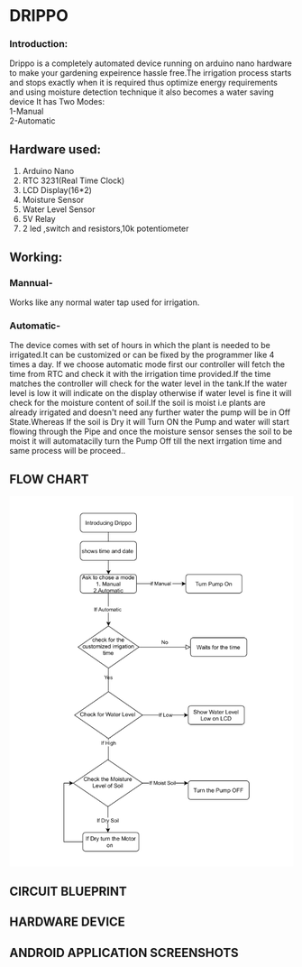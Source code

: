 # DRIPPO

### Introduction:
Drippo is a completely automated device running on arduino nano hardware to make your gardening expeirence hassle free.The irrigation process  starts and stops exactly when it is required thus optimize energy requirements and using moisture detection technique it also becomes a water saving device 
It has Two Modes:   
1-Manual   
2-Automatic 

## Hardware used:
1. Arduino Nano
2. RTC 3231(Real Time Clock)
3. LCD Display(16*2)
4. Moisture Sensor
5. Water Level Sensor
6. 5V Relay
7. 2 led ,switch and resistors,10k potentiometer


## Working: 
### Mannual-
   Works like any normal water tap used for irrigation.
### Automatic-
   The device comes with set of hours in which the plant is needed to be irrigated.It can be customized or can be fixed by the programmer like 4  times a day.
   If we choose automatic mode first our controller will fetch the time from RTC and check it with the irrigation time provided.If the time matches the controller will check for the    water level in the tank.If the water level is low it will indicate on the display otherwise if water level is fine it will check for the moisture content of soil.If the soil is      moist i.e plants are already irrigated and doesn't need any further water the pump will be in Off State.Whereas If the soil is Dry it will Turn ON the Pump  and water will start     flowing through the Pipe and once the moisture sensor senses the soil to be moist it will automatacilly turn the Pump Off till the next irrgation time and same process will be       proceed..
 


## FLOW CHART
![here](flowchart.PNG)

## CIRCUIT BLUEPRINT 


## HARDWARE DEVICE
         
          
          

## ANDROID APPLICATION SCREENSHOTS

